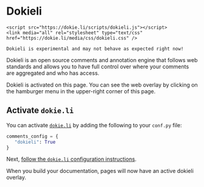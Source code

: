 # Dokieli

```{raw} html
<script src="https://dokie.li/scripts/dokieli.js"></script>
<link media="all" rel="stylesheet" type="text/css" href="https://dokie.li/media/css/dokieli.css" />
```

```{warning}
Dokieli is experimental and may not behave as expected right now!
```

Dokieli is an open source comments and annotation engine that follows web standards and allows you to have full control over where your comments are aggregated and who has access.

Dokieli is activated on this page. You can see the web overlay by clicking on the hamburger menu in the upper-right corner of this page.

## Activate `dokie.li`

You can activate [`dokie.li`](https://dokie.li/)
by adding the following to your `conf.py` file:

```python
comments_config = {
   "dokieli": True
}
```

Next, [follow the `dokie.li` configuration instructions](https://dokie.li/).

When you build your documentation, pages will now have an active dokieli overlay.
